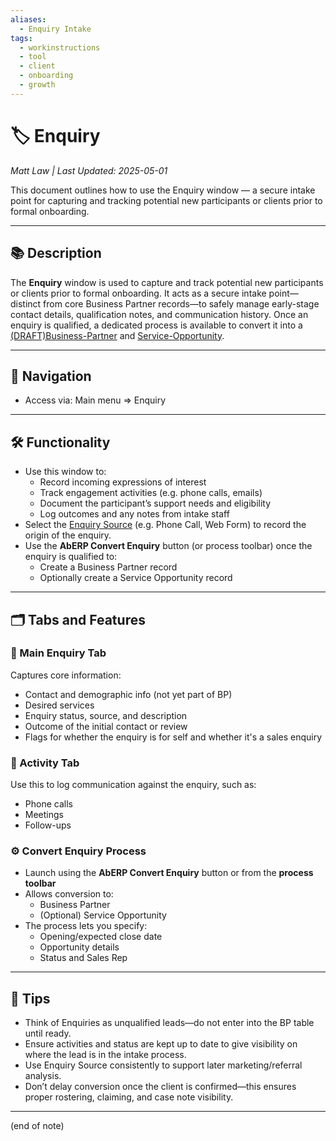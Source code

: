 ```yaml
---
aliases:
  - Enquiry Intake
tags:
  - workinstructions
  - tool
  - client
  - onboarding
  - growth
---
```


# 🏷️ Enquiry

*Matt Law | Last Updated: 2025-05-01*

This document outlines how to use the Enquiry window — a secure intake point for capturing and tracking potential new participants or clients prior to formal onboarding.

---

## 📚 Description  
The **Enquiry** window is used to capture and track potential new participants or clients prior to formal onboarding. It acts as a secure intake point—distinct from core Business Partner records—to safely manage early-stage contact details, qualification notes, and communication history. Once an enquiry is qualified, a dedicated process is available to convert it into a [(DRAFT)Business-Partner]((DRAFT)Business-Partner.md) and [Service-Opportunity](Service-Opportunity.md).

---

## 🧭 Navigation  
- Access via: Main menu => Enquiry

---

## 🛠️ Functionality  
- Use this window to:
  - Record incoming expressions of interest
  - Track engagement activities (e.g. phone calls, emails)
  - Document the participant’s support needs and eligibility
  - Log outcomes and any notes from intake staff
- Select the [Enquiry Source](Enquiry-Source.md) (e.g. Phone Call, Web Form) to record the origin of the enquiry.
- Use the **AbERP Convert Enquiry** button (or process toolbar) once the enquiry is qualified to:
  - Create a Business Partner record
  - Optionally create a Service Opportunity record

---

## 🗂️ Tabs and Features

### 🧾 Main Enquiry Tab  
Captures core information:
- Contact and demographic info (not yet part of BP)
- Desired services
- Enquiry status, source, and description
- Outcome of the initial contact or review
- Flags for whether the enquiry is for self and whether it's a sales enquiry

### 📝 Activity Tab  
Use this to log communication against the enquiry, such as:
- Phone calls
- Meetings
- Follow-ups

### ⚙️ Convert Enquiry Process  
- Launch using the **AbERP Convert Enquiry** button or from the **process toolbar**
- Allows conversion to:
  - Business Partner
  - (Optional) Service Opportunity
- The process lets you specify:
  - Opening/expected close date
  - Opportunity details
  - Status and Sales Rep

---

## 🎯 Tips  
- Think of Enquiries as unqualified leads—do not enter into the BP table until ready.
- Ensure activities and status are kept up to date to give visibility on where the lead is in the intake process.
- Use Enquiry Source consistently to support later marketing/referral analysis.
- Don’t delay conversion once the client is confirmed—this ensures proper rostering, claiming, and case note visibility.

---
(end of note)
